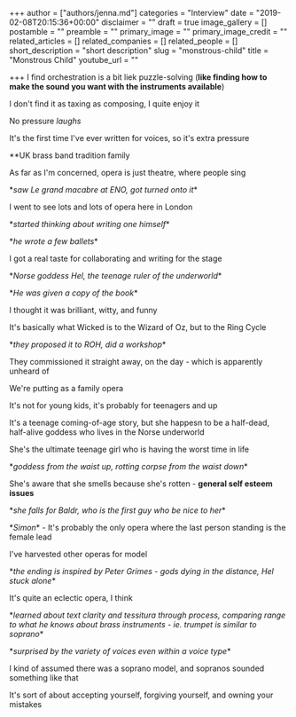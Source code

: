 +++
author = ["authors/jenna.md"]
categories = "Interview"
date = "2019-02-08T20:15:36+00:00"
disclaimer = ""
draft = true
image_gallery = []
postamble = ""
preamble = ""
primary_image = ""
primary_image_credit = ""
related_articles = []
related_companies = []
related_people = []
short_description = "short description"
slug = "monstrous-child"
title = "Monstrous Child"
youtube_url = ""

+++
I find orchestration is a bit liek puzzle-solving (**like finding how to make the sound you want with the instruments available**)

I don't find it as taxing as composing, I quite enjoy it

No pressure *laughs*

It's the first time I've ever written for voices, so it's extra pressure

\**UK brass band tradition family

As far as I'm concerned, opera is just theatre, where people sing

\**saw Le grand macabre at ENO, got turned onto it**

I went to see lots and lots of opera here in London

\**started thinking about writing one himself**

\**he wrote a few ballets**

I got a real taste for collaborating and writing for the stage

\**Norse goddess Hel, the teenage ruler of the underworld**

\**He was given a copy of the book**

I thought it was brilliant, witty, and funny

It's basically what Wicked is to the Wizard of Oz, but to the Ring Cycle

\**they proposed it to ROH, did a workshop**

They commissioned it straight away, on the day - which is apparently unheard of

We're putting as a family opera

It's not for young kids, it's probably for teenagers and up

It's a teenage coming-of-age story, but she happesn to be a half-dead, half-alive goddess who lives in the Norse underworld

She's the ultimate teenage girl who is having the worst time in life

\**goddess from the waist up, rotting corpse from the waist down**

She's aware that she smells because she's rotten - **general self esteem issues**

\**she falls for Baldr, who is the first guy who be nice to her**

\**Simon** - It's probably the only opera where the last person standing is the female lead

I've harvested other operas for model

\**the ending is inspired by Peter Grimes - gods dying in the distance, Hel stuck alone**

It's quite an eclectic opera, I think

\**learned about text clarity and tessitura through process, comparing range to what he knows about brass instruments - ie. trumpet is similar to soprano**

\**surprised by the variety of voices even within a voice type** 

I kind of assumed there was a soprano model, and sopranos sounded something like that

It's sort of about accepting yourself, forgiving yourself, and owning your mistakes